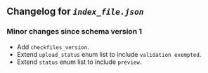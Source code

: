## Changelog for *`index_file.json`*

### Minor changes since schema version 1

* Add `checkfiles_version`.
* Extend `upload_status` enum list to include `validation exempted`.
* Extend `status` enum list to include `preview`.
